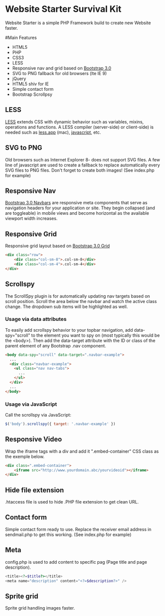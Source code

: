 Website Starter Survival Kit
===============

Website Starter is a simple PHP Framework build to create new Website faster.

#Main Features

- HTML5
- PHP
- CSS3
- LESS
- Responsive nav and grid based on [Bootstrap 3.0](http://getbootstrap.com)
- SVG to PNG fallback for old browsers (lte IE 9)
- jQuery
- HTML5 shiv for IE
- Simple contact form
- Bootstrap Scrollpsy

## LESS
[LESS](http://lesscss.org/) extends CSS with dynamic behavior such as variables, mixins, operations and functions. A LESS compiler (server-side) or client-side) is needed such as [less.app](http://incident57.com/less/) (mac), [javascript](http://lesscss.org/), etc.

## SVG to PNG
Old browsers such as Internet Explorer 8- does not support SVG files. A few line of javascript are used to create a fallback to replace automatically every SVG files to PNG files. Don't forget to create both images! (See index.php for example)

## Responsive Nav
[Bootstrap 3.0 Navbars](http://getbootstrap.com/components/#navbar) are responsive meta components that serve as navigation headers for your application or site. They begin collapsed (and are toggleable) in mobile views and become horizontal as the available viewport width increases.

## Responsive Grid
Responsive grid layout based on [Bootstrap 3.0 Grid](http://getbootstrap.com/components/#navbar)
```html
<div class="row">
	<div class="col-sm-8">.col-sm-8</div>
	<div class="col-sm-4">.col-sm-4</div>
</div>
```
## Scrollspy
The ScrollSpy plugin is for automatically updating nav targets based on scroll position. Scroll the area below the navbar and watch the active class change. The dropdown sub items will be highlighted as well.
### Usage via data attributes
To easily add scrollspy behavior to your topbar navigation, add data-spy="scroll" to the element you want to spy on (most typically this would be the &lt;body&gt;). Then add the data-target attribute with the ID or class of the parent element of any Bootstrap .nav component.
```html
<body data-spy="scroll" data-target=".navbar-example">
  ...
  <div class="navbar-example">
    <ul class="nav nav-tabs">
      ...
    </ul>
  </div>
  ...
</body>
```

### Usage via JavaScript
Call the scrollspy via JavaScript:
```javascript
$('body').scrollspy({ target: '.navbar-example' })
```


## Responsive Video
Wrap the iframe tags with a div and add it ".embed-container" CSS class as the exemple below.
```html
<div class=".embed-container">
	<iframe src="http://www.yourdomain.abc/yourvideoid"></iframe>
</div>
```

## Hide file extension
.htaccess file is used to hide .PHP file extension to get clean URL.

## Contact form
Simple contact form ready to use. Replace the receiver email address in sendmail.php to get this working. (See index.php for example)

## Meta
config.php is used to add content to specific pag (Page title and page description).
```php
<title><?=$title?></title>
<meta name="description" content="<?=$description?>" />
```

## Sprite grid
Sprite grid handling images faster.

